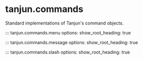 # tanjun.commands

Standard implementations of Tanjun's command objects.

::: tanjun.commands.menu
    options:
        show_root_heading: true

::: tanjun.commands.message
    options:
        show_root_heading: true

::: tanjun.commands.slash
    options:
        show_root_heading: true
